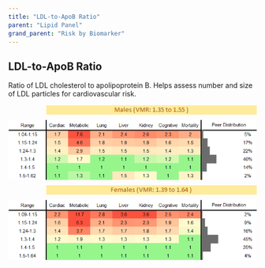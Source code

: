 ```yaml
---
title: "LDL-to-ApoB Ratio"
parent: "Lipid Panel"
grand_parent: "Risk by Biomarker"
---
```



## LDL-to-ApoB Ratio


Ratio of LDL cholesterol to apolipoprotein B. Helps assess number and size of LDL particles for cardiovascular risk.

<div style="display: flex; flex-direction: column; gap: 10px;">

  <img src="/assets/images/vmrbiomarker_lar__male.png" alt="LDL-to-ApoB Ratio VMR Male" style="margin-left: 15%">
  <img src="/assets/images/rr_lar__male.png" alt="LDL-to-ApoB Ratio RR Male">

  <img src="/assets/images/vmrbiomarker_lar__female.png" alt="LDL-to-ApoB Ratio VMR Female" style="margin-left: 15%; ">
  <img src="/assets/images/rr_lar__female.png" alt="LDL-to-ApoB Ratio RR Female">

</div>



